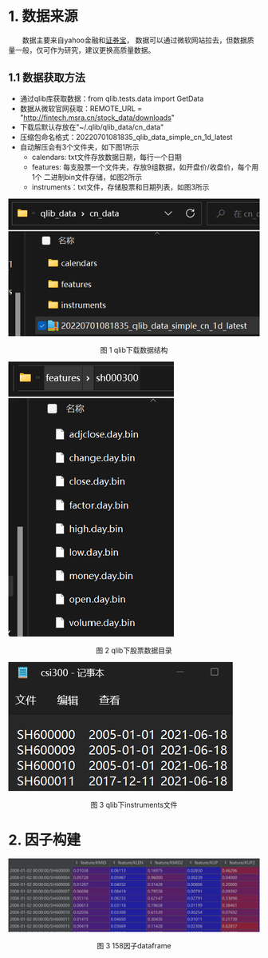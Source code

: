 # 1. 数据来源

&emsp;&emsp;数据主要来自yahoo金融和[证券宝](www.baostock.com)，
数据可以通过微软网站拉去，但数据质量一般，仅可作为研究，建议更换高质量数据。

## 1.1 数据获取方法

* 通过qlib库获取数据：from qlib.tests.data import GetData
* 数据从微软官网获取：REMOTE_URL = "http://fintech.msra.cn/stock_data/downloads"
* 下载后默认存放在"~/.qlib/qlib_data/cn_data"
* 压缩包命名格式：20220701081835_qlib_data_simple_cn_1d_latest
* 自动解压会有3个文件夹，如下图1所示
  * calendars: txt文件存放数据日期，每行一个日期
  * features: 每支股票一个文件夹，存放9组数据，如开盘价/收盘价，每个用1个
    二进制bin文件存储，如图2所示
  * instruments：txt文件，存储股票和日期列表，如图3所示

![数据下载目录](img/数据下载目录.png)  
<center>图 1 qlib下载数据结构</center>

![股票数据目录.png](img/股票数据目录.png)
<center>图 2 qlib下股票数据目录</center>

![instruments文件.png](img/instruments文件.png)
<center>图 3 qlib下instruments文件</center>

# 2. 因子构建

![158因子dataframe.png](img/158因子dataframe.png)
<center>图 3 158因子dataframe</center>
